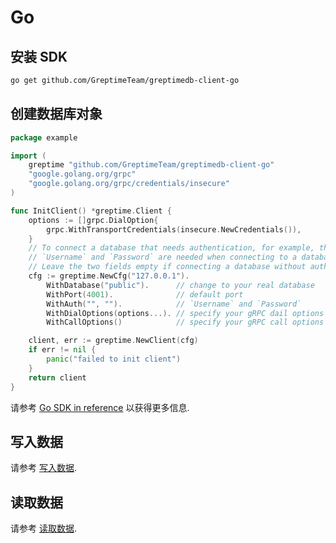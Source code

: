# Go

## 安装 SDK

```sh
go get github.com/GreptimeTeam/greptimedb-client-go
```

## 创建数据库对象

```go
package example

import (
    greptime "github.com/GreptimeTeam/greptimedb-client-go"
    "google.golang.org/grpc"
    "google.golang.org/grpc/credentials/insecure"
)

func InitClient() *greptime.Client {
    options := []grpc.DialOption{
        grpc.WithTransportCredentials(insecure.NewCredentials()),
    }
    // To connect a database that needs authentication, for example, those on Greptime Cloud,
    // `Username` and `Password` are needed when connecting to a database that requires authentication.
    // Leave the two fields empty if connecting a database without authentication.
    cfg := greptime.NewCfg("127.0.0.1").
        WithDatabase("public").      // change to your real database
        WithPort(4001).              // default port
        WithAuth("", "").            // `Username` and `Password`
        WithDialOptions(options...). // specify your gRPC dail options
        WithCallOptions()            // specify your gRPC call options

    client, err := greptime.NewClient(cfg)
    if err != nil {
        panic("failed to init client")
    }
    return client
}
```

请参考 [Go SDK in reference](../../../reference/sdk/go.md) 以获得更多信息.

## 写入数据

请参考 [写入数据](../../write-data/sdk-libraries/go.md).

## 读取数据

请参考 [读取数据](../../query-data/sdk-libraries/go.md).
